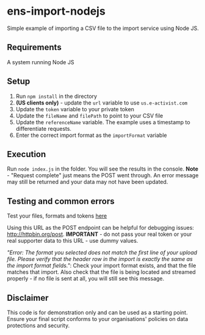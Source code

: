 # ens-import-nodejs
Simple example of importing a CSV file to the import service using Node JS.

## Requirements
A system running Node JS

## Setup
1. Run `npm install` in the directory
2. **(US clients only)** - update the `url` variable to use `us.e-activist.com`
3. Update the `token` variable to your private token
4. Update the `fileName` and `filePath` to point to your CSV file
5. Update the `referenceName` variable. The example uses a timestamp to differentiate requests.
6. Enter the correct import format as the `importFormat` variable

## Execution
Run `node index.js` in the folder. You will see the results in the console. **Note** -  "Request complete" just means the POST went through. An error message may still be returned and your data may not have been updated.

## Testing and common errors
Test your files, formats and tokens [here](https://politicalnetworks.com/ea-dataservice/import.jsp)

Using this URL as the POST endpoint can be helpful for debugging issues: http://httpbin.org/post. **IMPORTANT** - do not pass your real token or your real supporter data to this URL - use dummy values.

*"Error: The format you selected does not match the first line of your upload file. Please verify that the header row in the import is exactly the same as the import format fields."*:
Check your import format exists, and that the file matches that import. Also check that the file is being located and streamed properly - if no file is sent at all, you will still see this message.

## Disclaimer
This code is for demonstration only and can be used as a starting point. Ensure your final script conforms to your organisations' policies on data protections and security.
